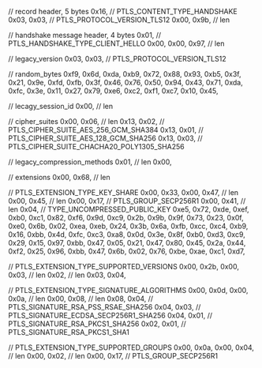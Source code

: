 // record header, 5 bytes
0x16, // PTLS_CONTENT_TYPE_HANDSHAKE
0x03, 0x03, // PTLS_PROTOCOL_VERSION_TLS12
0x00, 0x9b, // len

// handshake message header, 4 bytes
0x01, // PTLS_HANDSHAKE_TYPE_CLIENT_HELLO
0x00, 0x00, 0x97, // len

// legacy_version
0x03, 0x03, // PTLS_PROTOCOL_VERSION_TLS12

// random_bytes
0xf9, 0x6d, 0xda, 0xb9, 0x72, 0x88, 0x93, 0xb5, 0x3f, 0x21,
0x9e, 0xfd, 0xfb, 0x3f, 0x46, 0x76, 0x50, 0x94, 0x43, 0x71,
0xda, 0xfc, 0x3e, 0x11, 0x27, 0x79, 0xe6, 0xc2, 0xf1, 0xc7,
0x10, 0x45,

// lecagy_session_id
0x00, // len

// cipher_suites
0x00, 0x06, // len
0x13, 0x02, // PTLS_CIPHER_SUITE_AES_256_GCM_SHA384
0x13, 0x01, // PTLS_CIPHER_SUITE_AES_128_GCM_SHA256
0x13, 0x03, // PTLS_CIPHER_SUITE_CHACHA20_POLY1305_SHA256

// legacy_compression_methods
0x01, // len
0x00,

// extensions
0x00, 0x68, // len

// PTLS_EXTENSION_TYPE_KEY_SHARE
0x00, 0x33,
0x00, 0x47, // len
0x00, 0x45, // len
0x00, 0x17, // PTLS_GROUP_SECP256R1
0x00, 0x41, // len
0x04, // TYPE_UNCOMPRESSED_PUBLIC_KEY
0xe5, 0x72, 0xde, 0xef, 0xb0, 0xc1, 0x82, 0xf6, 0x9d, 0xc9,
0x2b, 0x9b, 0x9f, 0x73, 0x23, 0x0f, 0xe0, 0x6b, 0x02, 0xea,
0xeb, 0x24, 0x3b, 0x6a, 0xfb, 0xcc, 0xc4, 0xb9, 0x16, 0xbb,
0x4d, 0xfc, 0xc3, 0xa8, 0x0d, 0x3e, 0x8f, 0xb0, 0xd3, 0xc9,
0x29, 0x15, 0x97, 0xbb, 0x47, 0x05, 0x21, 0x47, 0x80, 0x45,
0x2a, 0x44, 0xf2, 0x25, 0x96, 0xbb, 0x47, 0x6b, 0x02, 0x76,
0xbe, 0xae, 0xc1, 0xd7,

// PTLS_EXTENSION_TYPE_SUPPORTED_VERSIONS
0x00, 0x2b,
0x00, 0x03, // len
0x02, // len
0x03, 0x04,

// PTLS_EXTENSION_TYPE_SIGNATURE_ALGORITHMS
0x00, 0x0d,
0x00, 0x0a, // len
0x00, 0x08, // len
0x08, 0x04, // PTLS_SIGNATURE_RSA_PSS_RSAE_SHA256
0x04, 0x03, // PTLS_SIGNATURE_ECDSA_SECP256R1_SHA256
0x04, 0x01, // PTLS_SIGNATURE_RSA_PKCS1_SHA256
0x02, 0x01, // PTLS_SIGNATURE_RSA_PKCS1_SHA1

// PTLS_EXTENSION_TYPE_SUPPORTED_GROUPS
0x00, 0x0a,
0x00, 0x04, // len
0x00, 0x02, // len
0x00, 0x17, // PTLS_GROUP_SECP256R1